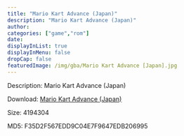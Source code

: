 ```yaml
---
title: "Mario Kart Advance (Japan)"
description: "Mario Kart Advance (Japan)"
author: 
categories: ["game","rom"]
date: 
displayInList: true
displayInMenu: false
dropCap: false
featuredImage: /img/gba/Mario Kart Advance [Japan].jpg
---
```


Description: Mario Kart Advance (Japan)

Download: <a style="text-decoration:underline;" href="https://mega.nz/#!bWZmyITZ!aFziD1rUTM-q5G_OVSX-fREzvwwB4hEgBO50wt_KWMI" target = "_blank" rel = "nofollow" > Mario Kart Advance (Japan)</a>

Size: 4194304

MD5: F35D2F567EDD9C04E7F9647EDB206995

